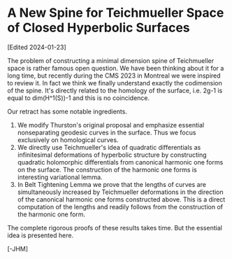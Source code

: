# A New Spine for Teichmueller Space of Closed Hyperbolic Surfaces


[Edited 2024-01-23]

The problem of constructing a minimal dimension spine of Teichmueller space is rather famous open question. We have been thinking about it for a long time, but recently during the CMS 2023 in Montreal we were inspired to review it. In fact we think we finally understand exactly the codimension of the spine. It's directly related to the homology of the surface, i.e. 2g-1 is equal to dim(H^1(S))-1 and this is no coincidence. 

Our retract has some notable ingredients.

1. We modify Thurston's original proposal and emphasize essential nonseparating geodesic curves in the surface. Thus we focus exclusively on homological curves.
2. We directly use Teichmueller's idea of quadratic differentials as infinitesimal deformations of hyperbolic structure by constructing quadratic holomorphic differentials from canonical harmonic one forms on the surface. The construction of the harmonic one forms is interesting variational lemma.
3. In Belt Tightening Lemma we prove that the lengths of curves are simultaneously increased by Teichmueller deformations in the direction of the canonical harmonic one forms constructed above. This is a direct computation of the lengths and readily follows from the construction of the harmonic one form.


The complete rigorous proofs of these results takes time. But the essential idea is presented here.

[-JHM]
